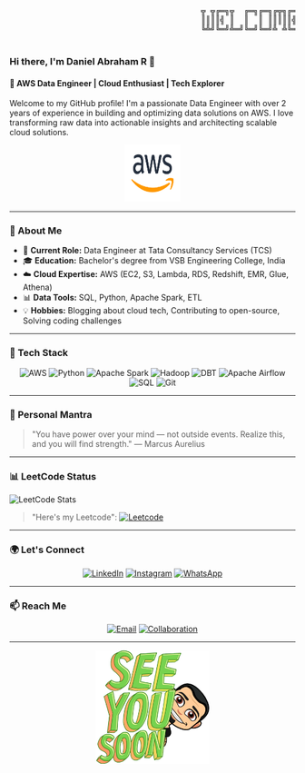 <p align = "center" >
  <pre>
                                        ╦ ╦╔═╗╦  ╔═╗╔═╗╔╦╗╔═╗  ╦ ╦╔═╗╦═╗╔═╗  ┬
                                        ║║║║╣ ║  ║  ║ ║║║║║╣   ╠═╣║╣ ╠╦╝║╣   │
                                        ╚╩╝╚═╝╩═╝╚═╝╚═╝╩ ╩╚═╝  ╩ ╩╚═╝╩╚═╚═╝  o
  </pre>
</p>

### Hi there, I'm Daniel Abraham R 👋

#### 🚀 AWS Data Engineer | Cloud Enthusiast | Tech Explorer

Welcome to my GitHub profile! I'm a passionate Data Engineer with over 2 years of experience in building and optimizing data solutions on AWS. I love transforming raw data into actionable insights and architecting scalable cloud solutions.

<p align="center">
  <img width="100" height="100" src="aws badge.svg" alt="AWS Badge" />
</p>

---

### 🌟 About Me
- 💼 **Current Role:** Data Engineer at Tata Consultancy Services (TCS)
- 🎓 **Education:** Bachelor's degree from VSB Engineering College, India
- ☁️ **Cloud Expertise:** AWS (EC2, S3, Lambda, RDS, Redshift, EMR, Glue, Athena)
- 📊 **Data Tools:** SQL, Python, Apache Spark, ETL
- 💡 **Hobbies:** Blogging about cloud tech, Contributing to open-source, Solving coding challenges

---

### 🔧 Tech Stack
<p align="center">
  <img src="https://img.shields.io/badge/AWS-232F3E?style=for-the-badge&logo=amazon-aws&logoColor=white" alt="AWS">
  <img src="https://img.shields.io/badge/Python-3776AB?style=for-the-badge&logo=python&logoColor=white" alt="Python">
  <img src="https://img.shields.io/badge/Apache%20Spark-E25A1C?style=for-the-badge&logo=apachespark&logoColor=white" alt="Apache Spark">
  <img src="https://img.shields.io/badge/Hadoop-66CCFF?style=for-the-badge&logo=apache-hadoop&logoColor=white" alt="Hadoop">
  <img src="https://img.shields.io/badge/DBT-FF69B4?style=for-the-badge&logo=dbt&logoColor=white" alt="DBT">
  <img src="https://img.shields.io/badge/Apache%20Airflow-017CEE?style=for-the-badge&logo=apache-airflow&logoColor=white" alt="Apache Airflow">
  <img src="https://img.shields.io/badge/SQL-4479A1?style=for-the-badge&logo=postgresql&logoColor=white" alt="SQL">
  <img src="https://img.shields.io/badge/Git-F05032?style=for-the-badge&logo=git&logoColor=white" alt="Git">
</p>

---

### 💬 Personal Mantra
> "You have power over your mind — not outside events. Realize this, and you will find strength." — Marcus Aurelius

---
### 📊 LeetCode Status
![LeetCode Stats](https://leetcard.jacoblin.cool/DannyBoy3310?theme=dark&font=Taviraj&ext=heatmap)
> "Here's my Leetcode":   <a href="https://leetcode.com/u/DannyBoy3310/"><img src="https://img.shields.io/badge/LeetCode-000000?style=for-the-badge&logo=LeetCode&logoColor=" alt="Leetcode"></a>

___
### 🌍 Let's Connect
<p align="center">
  <a href="https://www.linkedin.com/in/daniel-abraham-r/"><img src="https://img.shields.io/badge/LinkedIn-0A66C2?style=for-the-badge&logo=linkedin&logoColor=white" alt="LinkedIn"></a>
 <a href="https://www.instagram.com/_urs_abraham_samuel_/"><img src="https://img.shields.io/badge/Instagram-E4405F?style=for-the-badge&logo=instagram&logoColor=white" alt="Instagram"></a>
  <a href="https://wa.me/8870301070"><img src="https://img.shields.io/badge/WhatsApp-25D366?style=for-the-badge&logo=whatsapp&logoColor=white" alt="WhatsApp"></a>
</p>

</p>

---

### 📫 Reach Me
<p align="center">
  <a href="mailto:abrahamsamuel3310@gmail.com"><img src="https://img.shields.io/badge/Email-D14836?style=for-the-badge&logo=gmail&logoColor=white" alt="Email"></a>
  <a href="https://github.com/DannyBoy3310"><img src="https://img.shields.io/badge/Open%20to%20Collaboration-28A745?style=for-the-badge&logo=github&logoColor=white" alt="Collaboration"></a>
</p>

___
<p align="center">
  <img src="clipart4767071.png" alt="Footer Image" height = "200" width = "200"/>
</p>
